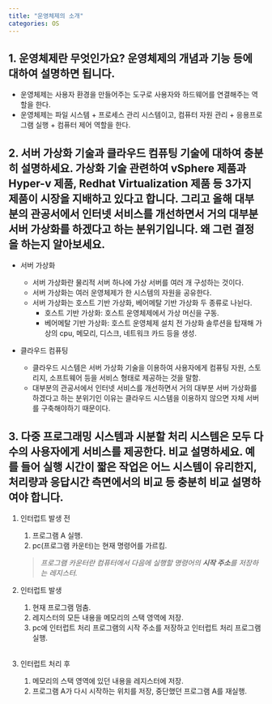 ```yaml
---
title: "운영체제의 소개"
categories: OS
---
```

## **1. 운영체제란 무엇인가요? 운영체제의 개념과 기능 등에 대하여 설명하면 됩니다.**

   - 운영체제는 사용자 환경을 만들어주는 도구로 사용자와 하드웨어를 연결해주는 역할을 한다.<br/>
   - 운영체제는 파일 시스템 + 프로세스 관리 시스템이고, 컴퓨터 자원 관리 + 응용프로그램 실행 + 컴퓨터 제어 역할을 한다.<br/>

## **2. 서버 가상화 기술과 클라우드 컴퓨팅 기술에 대하여 충분히 설명하세요. 가상화 기술 관련하여 vSphere 제품과 Hyper-v 제품, Redhat Virtualization 제품 등 3가지 제품이 시장을 지배하고 있다고 합니다. 그리고 올해 대부분의 관공서에서 인터넷 서비스를 개선하면서 거의 대부분 서버 가상화를 하겠다고 하는 분위기입니다. 왜 그런 결정을 하는지 알아보세요.**

   - 서버 가상화
       - 서버 가상화란 물리적 서버 하나에 가상 서버를 여러 개 구성하는 것이다.
       - 서버 가상화는 여러 운영체제가 한 시스템의 자원을 공유한다.
       - 서버 가상화는 호스트 기반 가상화, 베어메탈 기반 가상화 두 종류로 나뉜다.
           - 호스트 기반 가상화: 호스트 운영체제에서 가상 머신을 구동.
           - 베어메탈 기반 가상화: 호스트 운영체제 설치 전 가상화 솔루션을 탑재해 가상의 cpu, 메모리, 디스크, 네트워크 카드 등을 생성.
    
   - 클라우드 컴퓨팅
       - 클라우드 시스템은 서버 가상화 기술을 이용하여 사용자에게 컴퓨팅 자원, 스토리지, 소프트웨어 등을 서비스 형태로 제공하는 것을 말함.
       - 대부분의 관공서에서 인터넷 서비스를 개선하면서 거의 대부분 서버 가상화를 하겠다고 하는 분위기인 이유는 클라우드 시스템을 이용하지 않으면 자체 서버를 구축해야하기 때문이다.

## **3. 다중 프로그래밍 시스템과 시분할 처리 시스템은 모두 다수의 사용자에게 서비스를 제공한다. 비교 설명하세요. 예를 들어 실행 시간이 짧은 작업은 어느 시스템이 유리한지, 처리량과 응답시간 측면에서의 비교 등 충분히 비교 설명하여야 합니다.**

  1. 인터럽트 발생 전
	
	 1. 프로그램 A 실행.<br/>
	 2. pc(프로그램 카운터)는 현재 명령어를 가르킴.<br/>

	 >*프로그램 카운터란 컴퓨터에서 다음에 실행할 명령어의 **시작 주소**를 저장하는 레지스터.*<br/>

  2. 인터럽트 발생

	 1. 현재 프로그램 멈춤.<br/>
	 2. 레지스터의 모든 내용을 메모리의 스택 영역에 저장.<br/>
	 3. pc에 인터럽트 처리 프로그램의 시작 주소를 저장하고 인터럽트 처리 프로그램 실행.<br/>
	<br/>
  3. 인터럽트 처리 후

	 1. 메모리의 스택 영역에 있던 내용을 레지스터에 저장.<br/>
	 2. 프로그램 A가 다시 시작하는 위치를 저장, 중단했던 프로그램 A를 재실행.<br/>
